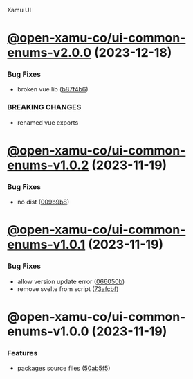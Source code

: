 Xamu UI

# [@open-xamu-co/ui-common-enums-v2.0.0](https://github.com/xamu-co/ui/compare/@open-xamu-co/ui-common-enums-v1.0.2...@open-xamu-co/ui-common-enums-v2.0.0) (2023-12-18)


### Bug Fixes

* broken vue lib ([b87f4b6](https://github.com/xamu-co/ui/commit/b87f4b658a627e22f504e069804ff89b0cbdb573))


### BREAKING CHANGES

* renamed vue exports

# [@open-xamu-co/ui-common-enums-v1.0.2](https://github.com/xamu-co/ui/compare/@open-xamu-co/ui-common-enums-v1.0.1...@open-xamu-co/ui-common-enums-v1.0.2) (2023-11-19)


### Bug Fixes

* no dist ([009b9b8](https://github.com/xamu-co/ui/commit/009b9b84dc4d29dc4ba558d6fc7bcad84acbf663))

# [@open-xamu-co/ui-common-enums-v1.0.1](https://github.com/xamu-co/ui/compare/@open-xamu-co/ui-common-enums-v1.0.0...@open-xamu-co/ui-common-enums-v1.0.1) (2023-11-19)


### Bug Fixes

* allow version update error ([066050b](https://github.com/xamu-co/ui/commit/066050bbc18b9d840a5530aaa152ce2ad5dc0e10))
* remove svelte from script ([73afcbf](https://github.com/xamu-co/ui/commit/73afcbfdaf79cd7a6e572e499b2f977f70d2d768))

# @open-xamu-co/ui-common-enums-v1.0.0 (2023-11-19)


### Features

* packages source files ([50ab5f5](https://github.com/xamu-co/ui/commit/50ab5f594d8a1c0faeb4fcb95704986eeab19680))
